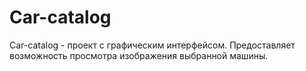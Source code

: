 # Car-catalog
Car-catalog - проект с графическим интерфейсом. Предоставляет возможность просмотра изображения выбранной машины.
